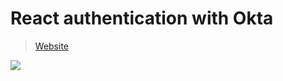 # React authentication with Okta

> [Website](https://app.totalcloud.network)

![](https://github.com/actiongeek/totalCloud/blob/master/images/function.png?raw=true)
